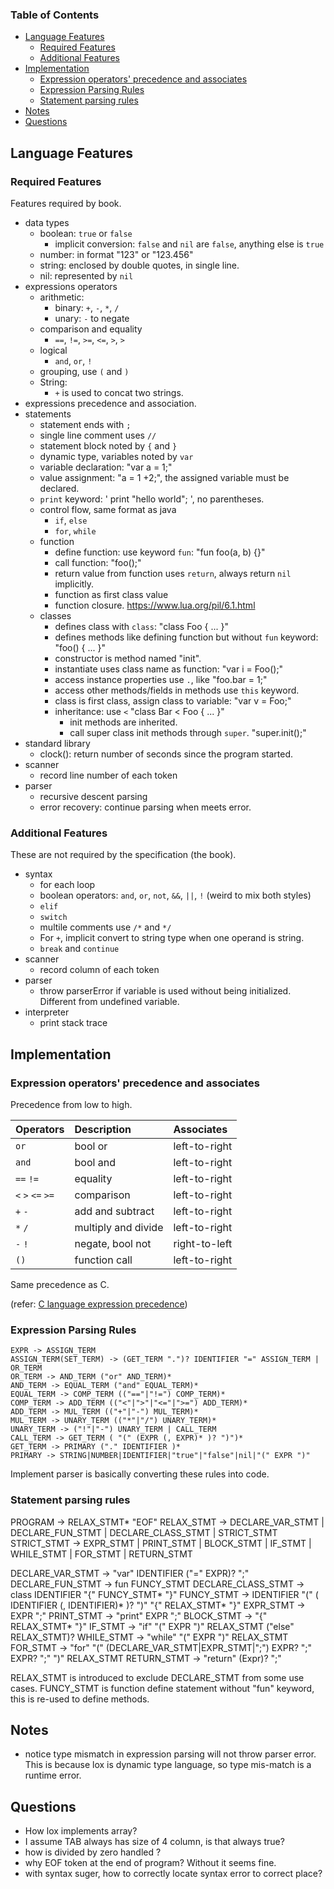### Table of Contents
- [Language Features](#language-features)
  - [Required Features](#required-features)
  - [Additional Features](#additional-features)
- [Implementation](#implementation)
  - [Expression operators' precedence and associates](#expression-operators-precedence-and-associates)
  - [Expression Parsing Rules](#expression-parsing-rules)
  - [Statement parsing rules](#statement-parsing-rules)
- [Notes](#notes)
- [Questions](#questions)


## Language Features

### Required Features
Features required by book.
* data types
    * boolean: `true` or `false`
      * implicit conversion: `false` and `nil` are `false`, anything else is `true`
    * number: in format "123" or "123.456"
    * string: enclosed by double quotes, in single line.
    * nil: represented by `nil`
* expressions operators
    * arithmetic: 
        * binary: `+`, `-`, `*`, `/`
        * unary: `-` to negate
    * comparison and equality
        * `==`, `!=`, `>=`, `<=`, `>`, `>`
    * logical
        * `and`, `or`, `!`
    * grouping, use `(` and `)`
    * String:
      * `+` is used to concat two strings.
* expressions precedence and association.
* statements
    * statement ends with `;`
    * single line comment uses `//`
    * statement block noted by `{` and `}`
    * dynamic type, variables noted by `var`
    * variable declaration: "var a = 1;"
    * value assignment: "a = 1 +2;", the assigned variable must be declared.
    * `print` keyword: ' print "hello world"; ', no parentheses.
    * control flow, same format as java
        * `if`, `else`
        * `for`, `while`
    * function
        * define function: use keyword `fun`: "fun foo(a, b) {}"
        * call function: "foo();"
        * return value from function uses `return`, always return `nil` implicitly.
        * function as first class value
        * function closure. https://www.lua.org/pil/6.1.html
    * classes
        * defines class with `class`: "class Foo { ... }"
        * defines methods like defining function but without `fun` keyword:
            "foo() { ... }"
        * constructor is method named "init".
        * instantiate uses class name as function: "var i = Foo();"
        * access instance properties use `.`, like "foo.bar = 1;"
        * access other methods/fields in methods use `this` keyword.  
        * class is first class, assign class to variable: "var v = Foo;"
        * inheritance: use `<` "class Bar < Foo { ... }"
            * init methods are inherited.
            * call super class init methods through `super`. "super.init();"
* standard library
    * clock(): return number of seconds since the program started.
* scanner
    * record line number of each token
* parser
    * recursive descent parsing
    * error recovery: continue parsing when meets error.


### Additional Features
These are not required by the specification (the book).
* syntax 
    * for each loop
    * boolean operators: `and`, `or`, `not`, `&&`, `||`, `!` (weird to mix both styles)
    * `elif`
    * `switch`
    * multile comments use `/*` and `*/`
    * For `+`, implicit convert to string type when one operand is string.
    * `break` and `continue`
* scanner
    * record column of each token
* parser
    * throw parserError if variable is used without being initialized. Different from undefined variable.
* interpreter
    * print stack trace

## Implementation

### Expression operators' precedence and associates

Precedence from low to high.

| Operators         | Description         | Associates    |
| :---------------- | :------------------ | :------------ |
| `or`              | bool or             | left-to-right |
| `and`             | bool and            | left-to-right |
| `==` `!=`         | equality            | left-to-right |
| `<` `>` `<=` `>=` | comparison          | left-to-right |
| `+` `-`           | add and subtract    | left-to-right |
| `*` `/`           | multiply and divide | left-to-right |
| `-` `!`           | negate, bool not    | right-to-left |
| `()`              | function call       | left-to-right |

Same precedence as C.

(refer: [C language expression precedence](https://en.cppreference.com/w/c/language/operator_precedence))

### Expression Parsing Rules
```
EXPR -> ASSIGN_TERM
ASSIGN_TERM(SET_TERM) -> (GET_TERM ".")? IDENTIFIER "=" ASSIGN_TERM | OR_TERM
OR_TERM -> AND_TERM ("or" AND_TERM)*
AND_TERM -> EQUAL_TERM ("and" EQUAL_TERM)*
EQUAL_TERM -> COMP_TERM (("=="|"!=") COMP_TERM)*
COMP_TERM -> ADD_TERM (("<"|">"|"<="|">=") ADD_TERM)*
ADD_TERM -> MUL_TERM (("+"|"-") MUL_TERM)*
MUL_TERM -> UNARY_TERM (("*"|"/") UNARY_TERM)*
UNARY_TERM -> ("!"|"-") UNARY_TERM | CALL_TERM
CALL_TERM -> GET_TERM ( "(" (EXPR (, EXPR)* )? ")")*
GET_TERM -> PRIMARY ("." IDENTIFIER )*
PRIMARY -> STRING|NUMBER|IDENTIFIER|"true"|"false"|nil|"(" EXPR ")"
```

Implement parser is basically converting these rules into code.

### Statement parsing rules
PROGRAM -> RELAX_STMT* "EOF"
RELAX_STMT -> DECLARE_VAR_STMT | DECLARE_FUN_STMT | DECLARE_CLASS_STMT | STRICT_STMT
STRICT_STMT -> EXPR_STMT | PRINT_STMT | BLOCK_STMT | IF_STMT | WHILE_STMT | FOR_STMT | RETURN_STMT

DECLARE_VAR_STMT -> "var" IDENTIFIER ("=" EXPR)? ";"
DECLARE_FUN_STMT -> fun FUNCY_STMT
DECLARE_CLASS_STMT -> class IDENTIFIER "{" FUNCY_STMT* "}"
FUNCY_STMT -> IDENTIFIER "(" ( IDENTIFIER (, IDENTIFIER)* )? ")" "{" RELAX_STMT* "}" 
EXPR_STMT -> EXPR ";"
PRINT_STMT -> "print" EXPR ";"
BLOCK_STMT -> "{" RELAX_STMT* "}"
IF_STMT -> "if" "(" EXPR ")" RELAX_STMT ("else" RELAX_STMT)?
WHILE_STMT -> "while" "(" EXPR ")" RELAX_STMT
FOR_STMT -> "for" "(" (DECLARE_VAR_STMT|EXPR_STMT|";") EXPR? ";" EXPR? ";" ")" RELAX_STMT
RETURN_STMT -> "return" (Expr)? ";"

RELAX_STMT is introduced to exclude DECLARE_STMT from some use cases.
FUNCY_STMT is function define statement without "fun" keyword, this is re-used to define methods.

## Notes
* notice type mismatch in expression parsing will not throw parser error. This is because lox is dynamic type language, so type mis-match is a runtime error.

## Questions
* How lox implements array?
* I assume TAB always has size of 4 column, is that always true?
* how is divided by zero handled ?
* why EOF token at the end of program? Without it seems fine.
* with syntax suger, how to correctly locate syntax error to correct place?